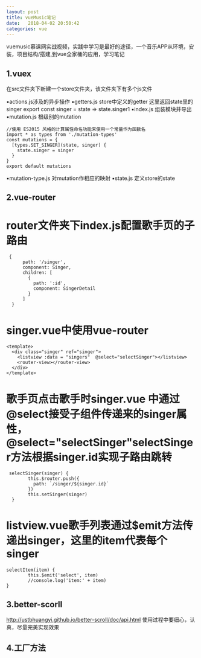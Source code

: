 ```yaml
---
layout: post
title: vueMusic笔记
date:   2018-04-02 20:50:42
categories: vue
---
```

vuemusic慕课网实战视频，实践中学习是最好的途径，一个音乐APP从环境，安装，项目结构/搭建,到vue全家桶的应用，学习笔记
## 1.vuex
在src文件夹下新建一个store文件夹，该文件夹下有多个js文件

▪actions.js涉及的异步操作
▪getters.js store中定义的getter
    这里返回state里的singer
    export const singer = state => state.singer1
▪index.js  组装模块并导出
▪mutation.js 根级别的mutation
```
//使用 ES2015 风格的计算属性命名功能来使用一个常量作为函数名
import * as types from './mutation-types'
const mutations = {
  [types.SET_SINGER](state, singer) {
    state.singer = singer
  }
}
export default mutations
```
▪mutation-type.js 对mutation作相应的映射
▪state.js 定义store的state
## 2.vue-router
# router文件夹下index.js配置歌手页的子路由
```
 {
      path: '/singer',
      component: Singer,
      children: [
        {
          path: ':id',
          component: SingerDetail
        }
      ]
  }
```
# singer.vue中使用vue-router
```
<template>
  <div class="singer" ref="singer">
    <listview :data = "singers"  @select="selectSinger"></listview>
    <router-view></router-view>
  </div>
</template>
```
# 歌手页点击歌手时singer.vue 中通过@select接受子组件传递来的singer属性，@select="selectSinger"selectSinger方法根据singer.id实现子路由跳转
```
 selectSinger(singer) {
        this.$router.push({
          path: `/singer/${singer.id}`
        })
        this.setSinger(singer)
  }
```
# listview.vue歌手列表通过$emit方法传递出singer，这里的item代表每个singer
```
selectItem(item) {
        this.$emit('select', item)
        //console.log('item:' + item)
}
```
## 3.better-scorll
http://ustbhuangyi.github.io/better-scroll/doc/api.html
使用过程中要细心，认真，尽量完美实现效果
## 4.工厂方法